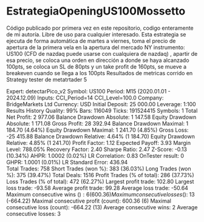 # EstrategiaOpeningUS100Mossetto

Código publicado por primera vez en este repositorio, codigo enteramente de mi autoría. Libre de uso para cualquier interesado.
Esta estrategia se ejecuta de forma automática de martes a viernes, toma el precio de apertura de la primera vela en la apertura del mercado NY instrumento: US100 (CFD de nazdaq puede usarse con cualquiera de nazdaq) , apartir de esa precio, se coloca una orden en dirección a donde se haya alcanzado 100pts, se coloca un SL de 80pts y un take profit de 160pts, se mueve a breakeven cuando se llega a los 100pts 
Resultados de metricas corrido en Strategy tester de metatrtader 5

Expert:	detectarPico_v2
Symbol:	US100
Period:	M15 (2020.01.01 - 2024.12.09)
Inputs:	CCI_Period=14
CCI_Level=100.0
Company:	BridgeMarkets Ltd
Currency:	USD
Initial Deposit:	25 000.00
Leverage:	1:100
Results
History Quality:	99%
Bars:	116049	Ticks:	191524415	Symbols:	1
Total Net Profit:	2 977.06	Balance Drawdown Absolute:	1 147.58	Equity Drawdown Absolute:	1 171.08
Gross Profit:	28 392.94	Balance Drawdown Maximal:	1 184.70 (4.64%)	Equity Drawdown Maximal:	1 241.70 (4.85%)
Gross Loss:	-25 415.88	Balance Drawdown Relative:	4.64% (1 184.70)	Equity Drawdown Relative:	4.85% (1 241.70)
Profit Factor:	1.12	Expected Payoff:	3.93	Margin Level:	788.05%
Recovery Factor:	2.40	Sharpe Ratio:	2.47	Z-Score:	-0.13 (10.34%)
AHPR:	1.0002 (0.02%)	LR Correlation:	0.83	OnTester result:	0
GHPR:	1.0001 (0.01%)	LR Standard Error:	436.94		
Total Trades:	758	Short Trades (won %):	383 (36.03%)	Long Trades (won %):	375 (39.47%)
Total Deals:	1516	Profit Trades (% of total):	286 (37.73%)	Loss Trades (% of total):	472 (62.27%)
Largest profit trade:	102.80	Largest loss trade:	-93.58
Average profit trade:	99.28	Average loss trade:	-50.64
Maximum consecutive wins ($):	6 (600.36)	Maximum consecutive losses ($):	13 (-664.22)
Maximal consecutive profit (count):	600.36 (6)	Maximal consecutive loss (count):	-664.22 (13)
Average consecutive wins:	2	Average consecutive losses:	3

